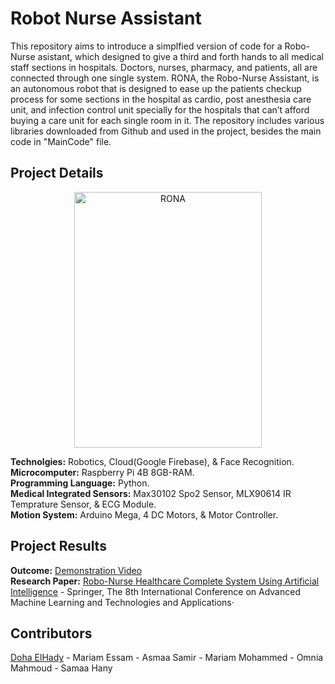 # Robot Nurse Assistant
This repository aims to introduce a simplfied version of code for a Robo-Nurse asistant, which designed to give a third and forth hands to all medical staff sections in hospitals. Doctors, nurses, pharmacy, and patients, all are connected through one single system. 
RONA, the Robo-Nurse Assistant, is an autonomous robot that is designed to ease up the patients checkup process for some sections in the hospital as cardio, post anesthesia care unit, and infection control unit specially for the hospitals that can’t afford buying a care unit for each single room in it. 
The repository includes various libraries downloaded from Github and used in the project, besides the main code in "MainCode" file.

## Project Details
<p align="center"> 
<img src="https://user-images.githubusercontent.com/86476979/223714620-025d05dd-84fa-440a-9a90-44fcbaa5de33.JPG" alt="RONA" width="300" height="409"/> </p>

**Technolgies:** Robotics, Cloud(Google Firebase), & Face Recognition.<br />
**Microcomputer:** Raspberry Pi 4B 8GB-RAM. <br />
**Programming Language:** Python. <br />
**Medical Integrated Sensors:**  Max30102 Spo2 Sensor, MLX90614 IR Temprature Sensor, & ECG Module.<br />
**Motion System:** Arduino Mega, 4 DC Motors, & Motor Controller.<br />

## Project Results
**Outcome:** [Demonstration Video]()<br />
**Research Paper:** [Robo-Nurse Healthcare Complete System Using Artificial Intelligence](https://link.springer.com/chapter/10.1007/978-3-031-03918-8_17) - Springer, The 8th International Conference on Advanced Machine Learning and Technologies and Applications·<br />


## Contributors
[Doha ElHady](https://github.com/DohaElHady) - Mariam Essam - Asmaa Samir - Mariam Mohammed - Omnia Mahmoud - Samaa Hany
